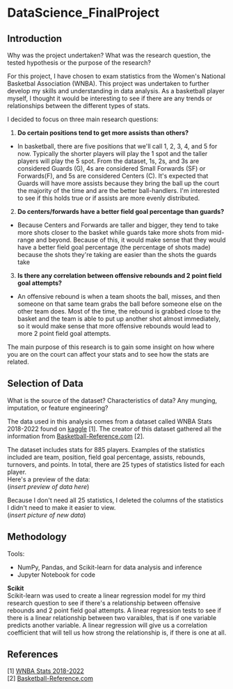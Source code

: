 # DataScience_FinalProject

## Introduction
Why was the project undertaken? What was the research question, the tested hypothesis or the purpose of the research?	

For this project, I have chosen to exam statistics from the Women's National Basketbal Association (WNBA). This project was undertaken to further develop my skills and understanding in data analysis. As a basketball player myself, I thought it would be interesting to see if there are any trends or relationships between the different types of stats. 

I decided to focus on three main research questions:  
1. **Do certain positions tend to get more assists than others?**  
* In basketball, there are five positions that we'll call 1, 2, 3, 4, and 5 for now. Typically the shorter players will play the 1 spot and the taller players will play the 5 spot. From the dataset, 1s, 2s, and 3s are considered Guards (G), 4s are considered Small Forwards (SF) or Forwards(F), and 5s are considered Centers (C). It's expected that Guards will have more assists because they bring the ball up the court the majority of the time and are the better ball-handlers. I'm interested to see if this holds true or if assists are more evenly distributed.

2. **Do centers/forwards have a better field goal percentage than guards?**  
* Because Centers and Forwards are taller and bigger, they tend to take more shots closer to the basket while guards take more shots from mid-range and beyond. Because of this, it would make sense that they would have a better field goal percentage (the percentage of shots made) because the shots they're taking are easier than the shots the guards take

3. **Is there any correlation between offensive rebounds and 2 point field goal attempts?**  
* An offensive rebound is when a team shoots the ball, misses, and then someone on that same team grabs the ball before someone else on the other team does. Most of the time, the rebound is grabbed close to the basket and the team is able to put up another shot almost immediately, so it would make sense that more offensive rebounds would lead to more 2 point field goal attempts.

The main purpose of this research is to gain some insight on how where you are on the court can affect your stats and to see how the stats are related.

## Selection of Data
What is the source of the dataset? Characteristics of data? Any munging, imputation, or feature engineering?

The data used in this analysis comes from a dataset called WNBA Stats 2018-2022 found on [kaggle](https://www.kaggle.com/datasets/jessalynlim/wnba-stats-20182022/) [1]. The creator of this dataset gathered all the information from [Basketball-Reference.com](https://www.basketball-reference.com/wnba/) [2].

The dataset includes stats for 885 players. Examples of the statistics included are team, position, field goal percentage, assists, rebounds, turnovers, and points. In total, there are 25 types of statistics listed for each player.  
Here's a preview of the data:  
(_insert preview of data here_)

Because I don't need all 25 statistics, I deleted the columns of the statistics I didn't need to make it easier to view.  
(_insert picture of new data_)

## Methodology
Tools:
* NumPy, Pandas, and Scikit-learn for data analysis and inference
* Jupyter Notebook for code

**Scikit**  
Scikit-learn was used to create a linear regression model for my third research question to see if there's a relationship between offensive rebounds and 2 point field goal attempts. A linear regression tests to see if there is a linear relationship between two varaibles, that is if one variable predicts another variable. A linear regression will give us a correlation coefficient that will tell us how strong the relationship is, if there is one at all.

## References
[1] [WNBA Stats 2018-2022](https://www.kaggle.com/datasets/jessalynlim/wnba-stats-20182022/)  
[2] [Basketball-Reference.com](https://www.basketball-reference.com/wnba/)
